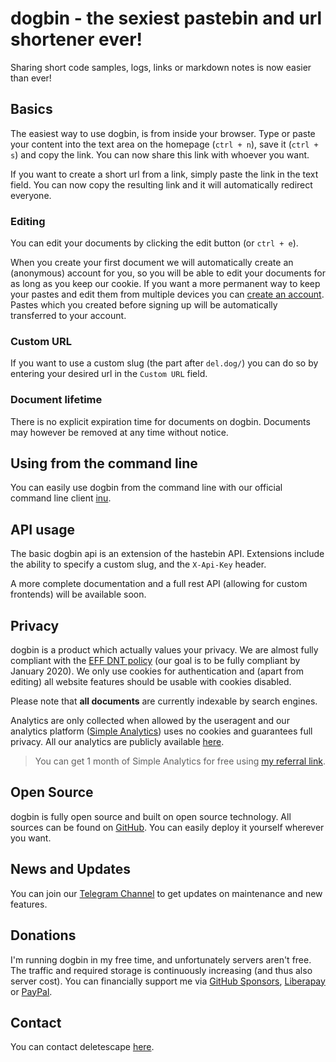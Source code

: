 # dogbin - the sexiest pastebin and url shortener ever!
Sharing short code samples, logs, links or markdown notes is now easier than ever!

## Basics
The easiest way to use dogbin, is from inside your browser. Type or paste your content
into the text area on the homepage (`ctrl + n`), save it (`ctrl + s`) and copy the link.
You can now share this link with whoever you want.

If you want to create a short url from a link, simply paste the link in the text field.
You can now copy the resulting link and it will automatically redirect everyone.

### Editing
You can edit your documents by clicking the edit button (or `ctrl + e`).

When you create your first document we will automatically create an (anonymous) account 
for you, so you will be able to edit your documents for as long as you keep our cookie. 
If you want a more permanent way to keep your pastes and edit them from multiple devices
you can [create an account](/register). Pastes which you created before signing up will
be automatically transferred to your account.

### Custom URL
If you want to use a custom slug (the part after `del.dog/`) you can do so by entering
your desired url in the `Custom URL` field.

### Document lifetime
There is no explicit expiration time for documents on dogbin. Documents may however be
removed at any time without notice.

## Using from the command line
You can easily use dogbin from the command line with our official command line client [inu](/inu).

## API usage
The basic dogbin api is an extension of the hastebin API. Extensions include the ability to 
specify a custom slug, and the `X-Api-Key` header.

A more complete documentation and a full rest API (allowing for custom frontends) will be
available soon.

## Privacy
dogbin is a product which actually values your privacy. We are almost fully compliant with
the [EFF DNT policy](https://www.eff.org/dnt-policy) (our goal is to be fully compliant by January 2020). We only use cookies for authentication
and (apart from editing) all website features should be usable with cookies disabled.

Please note that **all documents** are currently indexable by search engines.

Analytics are only collected when allowed by the useragent and our analytics platform
([Simple Analytics](https://simpleanalytics.io)) uses no cookies and guarantees full privacy.
All our analytics are publicly available [here](/analytics).

> You can get 1 month of Simple Analytics for free using [my referral link](https://referral.simpleanalytics.com/deletescape).

## Open Source
dogbin is fully open source and built on open source technology. All sources can be
found on [GitHub](/github). You can easily deploy it yourself wherever you want.

## News and Updates

You can join our [Telegram Channel](https://t.me/dogbin) to get updates on maintenance and new features.   

## Donations
I'm running dogbin in my free time, and unfortunately servers aren't free. The traffic 
and required storage is continuously increasing (and thus also server cost). You can financially 
support me via [GitHub Sponsors](https://github.com/sponsors/deletescape), [Liberapay](https://liberapay.com/deletescape) or [PayPal](https://paypal.me/deletescape).

## Contact
You can contact deletescape [here](https://deletescape.ch/contact).